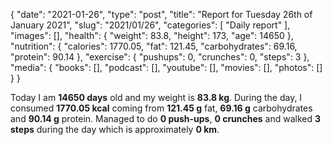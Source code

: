 {
    "date": "2021-01-26",
    "type": "post",
    "title": "Report for Tuesday 26th of January 2021",
    "slug": "2021\/01\/26",
    "categories": [
        "Daily report"
    ],
    "images": [],
    "health": {
        "weight": 83.8,
        "height": 173,
        "age": 14650
    },
    "nutrition": {
        "calories": 1770.05,
        "fat": 121.45,
        "carbohydrates": 69.16,
        "protein": 90.14
    },
    "exercise": {
        "pushups": 0,
        "crunches": 0,
        "steps": 3
    },
    "media": {
        "books": [],
        "podcast": [],
        "youtube": [],
        "movies": [],
        "photos": []
    }
}

Today I am <strong>14650 days</strong> old and my weight is <strong>83.8 kg</strong>. During the day, I consumed <strong>1770.05 kcal</strong> coming from <strong>121.45 g</strong> fat, <strong>69.16 g</strong> carbohydrates and <strong>90.14 g</strong> protein. Managed to do <strong>0 push-ups</strong>, <strong>0 crunches</strong> and walked <strong>3 steps</strong> during the day which is approximately <strong>0 km</strong>.